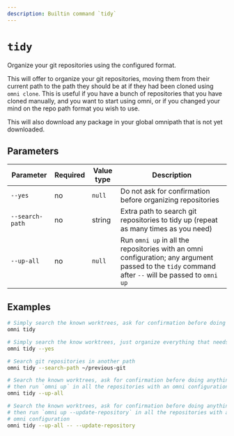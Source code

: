 ```yaml
---
description: Builtin command `tidy`
---
```


# `tidy`

Organize your git repositories using the configured format.

This will offer to organize your git repositories, moving them from their current path to the path they should be at
if they had been cloned using `omni clone`. This is useful if you have a bunch of repositories that you have cloned
manually, and you want to start using omni, or if you changed your mind on the repo path format you wish to use.

This will also download any package in your global omnipath that is not yet downloaded.

## Parameters

| Parameter       | Required | Value type | Description                                         |
|-----------------|----------|------------|-----------------------------------------------------|
| `--yes` | no | `null` | Do not ask for confirmation before organizing repositories |
| `--search-path` | no | string | Extra path to search git repositories to tidy up (repeat as many times as you need) |
| `--up-all` | no | `null` | Run `omni up` in all the repositories with an omni configuration; any argument passed to the `tidy` command after `--` will be passed to `omni up` |

## Examples

```bash
# Simply search the known worktrees, ask for confirmation before doing anything
omni tidy

# Simply search the know worktrees, just organize everything that needs organizing
omni tidy --yes

# Search git repositories in another path
omni tidy --search-path ~/previous-git

# Search the known worktrees, ask for confirmation before doing anything;
# then run `omni up` in all the repositories with an omni configuration
omni tidy --up-all

# Search the known worktrees, ask for confirmation before doing anything;
# then run `omni up --update-repository` in all the repositories with an
# omni configuration
omni tidy --up-all -- --update-repository
```
